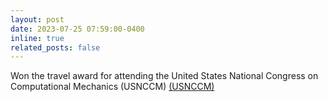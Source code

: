 ```yaml
---
layout: post
date: 2023-07-25 07:59:00-0400
inline: true
related_posts: false
---
```


Won the travel award for attending the United States National Congress on Computational Mechanics (USNCCM) <a href="https://17.usnccm.org/">(USNCCM)</a>
